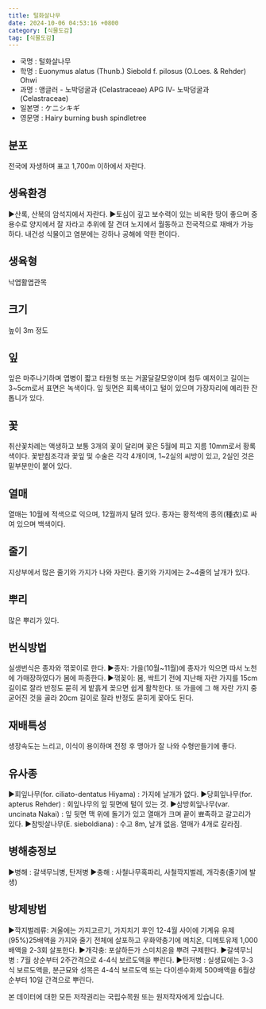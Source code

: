 ```yaml
---
title: 털화살나무
date: 2024-10-06 04:53:16 +0800
category: [식물도감]
tag: [식물도감]
---
```




- 국명 : 털화살나무
- 학명 : Euonymus alatus (Thunb.) Siebold f. pilosus (O.Loes. & Rehder) Ohwi
- 과명 : 앵글러 - 노박덩굴과 (Celastraceae) APG Ⅳ- 노박덩굴과 (Celastraceae)
- 일본명 : ケニシキギ
- 영문명 : Hairy burning bush spindletree


## 분포
전국에 자생하며 표고 1,700m 이하에서 자란다.
## 생육환경
▶산록, 산복의 암석지에서 자란다.▶토심이 깊고 보수력이 있는 비옥한 땅이 좋으며 중용수로 양지에서 잘 자라고 추위에 잘 견뎌 노지에서 월동하고 전국적으로 재배가 가능하다. 내건성 식물이고 염분에는 강하나 공해에 약한 편이다.
## 생육형
낙엽활엽관목
## 크기
높이 3m 정도
## 잎
잎은 마주나기하며 엽병이 짧고 타원형 또는 거꿀달걀모양이며 첨두 예저이고 길이는 3~5cm로서 표면은 녹색이다. 잎 뒷면은 회록색이고 털이 있으며 가장자리에 예리한 잔톱니가 있다.
## 꽃
취산꽃차례는 액생하고 보통 3개의 꽃이 달리며 꽃은 5월에 피고 지름 10mm로서 황록색이다. 꽃받침조각과 꽃잎 및 수술은 각각 4개이며, 1~2실의 씨방이 있고, 2실인 것은 밑부분만이 붙어 있다.
## 열매
열매는 10월에 적색으로 익으며, 12월까지 달려 있다. 종자는 황적색의 종의(種衣)로 싸여 있으며 백색이다.
## 줄기
지상부에서 많은 줄기와 가지가 나와 자란다. 줄기와 가지에는 2~4줄의 날개가 있다.
## 뿌리
많은 뿌리가 있다.
## 번식방법
실생번식은 종자와 꺾꽂이로 한다.▶종자: 가을(10월~11월)에 종자가 익으면 따서 노천에 가매장하였다가 봄에 파종한다.▶꺾꽂이: 봄, 싹트기 전에 지난해 자란 가지를 15cm 길이로 잘라 반정도 묻히 게 밭흙게 꽂으면 쉽게 활착한다. 또 가을에 그 해 자란 가지 중 굳어진 것을 골라 20cm 길이로 잘라 반정도 묻히게 꽂아도 된다.
## 재배특성
생장속도는 느리고, 이식이 용이하며 전정 후 맹아가 잘 나와 수형만들기에 좋다.
## 유사종
▶회잎나무(for. ciliato-dentatus Hiyama) : 가지에 날개가 없다. ▶당회잎나무(for. apterus Rehder) : 회잎나무의 잎 뒷면에 털이 있는 것.▶삼방회잎나무(var. uncinata Nakai) : 잎 뒷면 맥 위에 돌기가 있고 열매가 크며 끝이 뾰족하고 갈고리가 있다. ▶참빗살나무(E. sieboldiana) : 수고 8m, 날개 없음. 열매가 4개로 갈라짐.
## 병해충정보
▶병해 : 갈색무늬병, 탄저병▶충해 : 사철나무혹파리, 사철깍지벌레, 개각충(줄기에 발생)
## 방제방법
▶깍지벌레류: 겨울에는 가지고르기, 가지치기 후인 12-4월 사이에 기계유 유제(95%)25배액을 가지와 줄기 전체에 살포하고 우화약충기에 메치온, 디메토유제 1,000배액을 2-3회 살포한다.▶개각충: 포살하든가 스미치온을 뿌려 구제한다.▶갈색무늬병 : 7월 상순부터 2주간격으로 4-4식 보르도액을 뿌린다.▶탄저병 : 실생묘에는 3-3식 보르도액을, 분근묘와 성목은 4-4식 보르도액 또는 다이센수화제 500배액을 6월상순부터 10일 간격으로 뿌린다.  







본 데이터에 대한 모든 저작권리는 국립수목원 또는 원저작자에게 있습니다.
